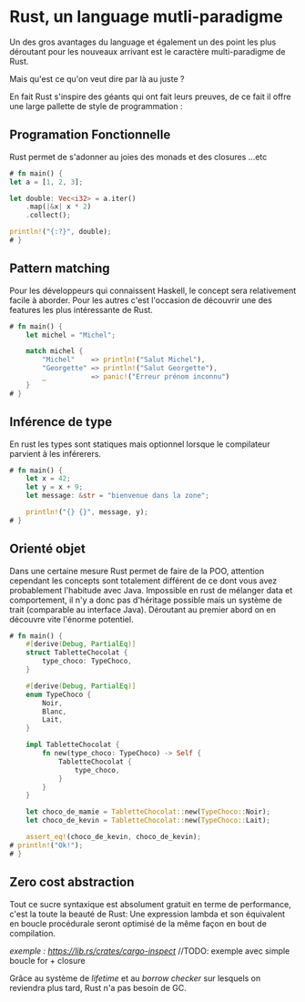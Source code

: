 # Rust, un language mutli-paradigme

Un des gros avantages du language et également un des point les plus déroutant pour les nouveaux arrivant est le caractère multi-paradigme de Rust. 

Mais qu'est ce qu'on veut dire par là au juste ? 

En fait Rust s'inspire des géants qui ont fait leurs preuves, de ce fait il offre une large pallette de style de programmation : 


## Programation Fonctionnelle

Rust permet de s'adonner au joies des monads et des closures ...etc

```rust
# fn main() {
let a = [1, 2, 3];

let double: Vec<i32> = a.iter()
    .map(|&x| x * 2)
    .collect();

println!("{:?}", double);
# }
```
## Pattern matching

Pour les développeurs qui connaissent Haskell, le concept sera relativement facile à aborder. Pour les autres c'est l'occasion de découvrir une des features les plus intéressante de Rust.

```rust
# fn main() {
    let michel = "Michel";

    match michel {
        "Michel"    => println!("Salut Michel"),
        "Georgette" => println!("Salut Georgette"),
        _           => panic!("Erreur prénom inconnu")
    }
# }
```

## Inférence de type

En rust les types sont statiques mais optionnel lorsque le compilateur parvient à les inférerers. 

```rust
# fn main() {
    let x = 42; 
    let y = x + 9;
    let message: &str = "bienvenue dans la zone";

    println!("{} {}", message, y);
# }
```

## Orienté objet 

Dans une certaine mesure Rust permet de faire de la POO, attention cependant les concepts sont totalement différent de ce dont vous avez probablement l'habitude avec Java. 
Impossible en rust de mélanger data et comportement, il n'y a donc pas d'héritage possible mais un système de trait (comparable au interface Java). 
Déroutant au premier abord on en découvre vite l'énorme potentiel.  

```rust 
# fn main() {
    #[derive(Debug, PartialEq)]
    struct TabletteChocolat {
        type_choco: TypeChoco, 
    }

    #[derive(Debug, PartialEq)]
    enum TypeChoco {
        Noir,
        Blanc,
        Lait,
    }

    impl TabletteChocolat {
        fn new(type_choco: TypeChoco) -> Self {
            TabletteChocolat {
                type_choco,
            }
        }
    }

    let choco_de_mamie = TabletteChocolat::new(TypeChoco::Noir);
    let choco_de_kevin = TabletteChocolat::new(TypeChoco::Lait);

    assert_eq!(choco_de_kevin, choco_de_kevin); 
# println!("Ok!");
# }
```
## Zero cost abstraction

Tout ce sucre syntaxique est absolument gratuit en terme de performance, c'est la toute la beauté de Rust: Une expression lambda et son équivalent en boucle procédurale seront optimisé de la même façon en bout de compilation. 

*exemple : https://lib.rs/crates/cargo-inspect* //TODO: exemple avec simple boucle for + closure 

Grâce au système de *lifetime* et au *borrow checker* sur lesquels on reviendra plus tard, Rust n'a pas besoin de GC.


